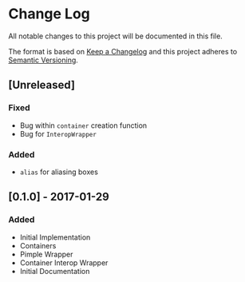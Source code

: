 # Change Log
All notable changes to this project will be documented in this file.

The format is based on [Keep a Changelog](http://keepachangelog.com/)
and this project adheres to [Semantic Versioning](http://semver.org/).

## [Unreleased]

### Fixed

- Bug within `container` creation function
- Bug for `InteropWrapper`

### Added

- `alias` for aliasing boxes

## [0.1.0] - 2017-01-29
### Added

- Initial Implementation
- Containers
- Pimple Wrapper
- Container Interop Wrapper
- Initial Documentation
